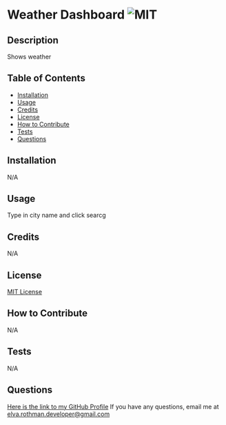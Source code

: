 # Weather Dashboard ![MIT](https://img.shields.io/badge/MIT-MIT%20License-ff69b4)
  
## Description 
Shows weather

## Table of Contents
- [Installation](#installation)
- [Usage](#usage)
- [Credits](#credits)
- [License](#license)
- [How to Contribute](#how-to-contribute)
- [Tests](#tests)
- [Questions](#questions)

## Installation
N/A

## Usage 
Type in city name and click searcg

## Credits
N/A

## License
[MIT License](https://www.mit.edu/~amini/LICENSE.md)

## How to Contribute 
N/A

## Tests
N/A

## Questions
[Here is the link to my GitHub Profile](https://github.com/erothman1)
If you have any questions, email me at elva.rothman.developer@gmail.com

